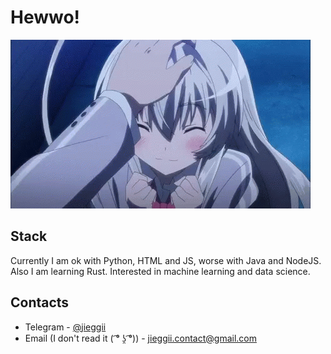 # Hewwo!
![Cutie](https://github.com/jieggii/jieggii/blob/master/1.gif)

## Stack
Currently I am ok with Python, HTML and JS, worse with Java and NodeJS. Also I am learning Rust.
Interested in machine learning and data science.

## Contacts
* Telegram - [@jieggii](https://t.me/jieggii)
* Email (I don't read it ( ͡° ʖ̯ ͡°)) - [jieggii.contact@gmail.com](mailto:jieggii.contact@gmail.com)
